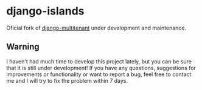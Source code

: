 # django-islands

Oficial fork of [django-multitenant](https://github.com/citusdata/django-multitenant/) under development and maintenance.

## Warning

I haven't had much time to develop this project lately, but you can be sure that it is still under development! If you have any questions, suggestions for improvements or functionality or want to report a bug, feel free to contact me and I will try to fix the problem within 7 days.
